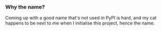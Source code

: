 ### Why the name?
Coming up with a good name that's not used in PyPI is hard, and my cat happens to be next to me when I initialise this project, hence the name.
